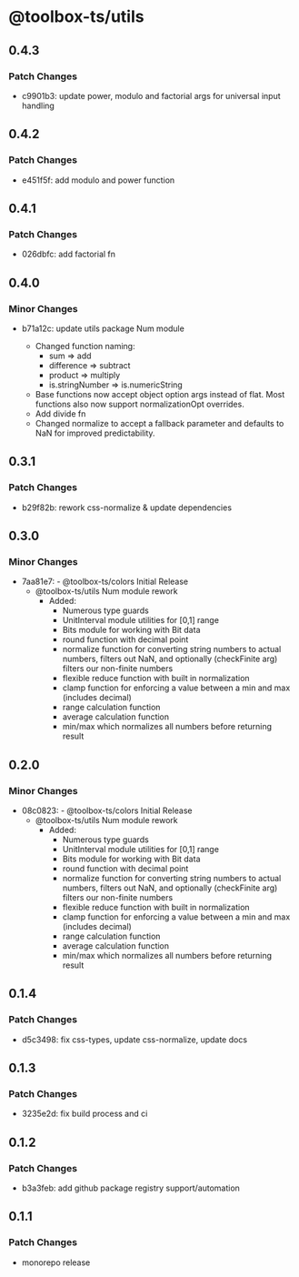 # @toolbox-ts/utils

## 0.4.3

### Patch Changes

- c9901b3: update power, modulo and factorial args for universal input handling

## 0.4.2

### Patch Changes

- e451f5f: add modulo and power function

## 0.4.1

### Patch Changes

- 026dbfc: add factorial fn

## 0.4.0

### Minor Changes

- b71a12c: update utils package Num module

  - Changed function naming:
    - sum => add
    - difference => subtract
    - product => multiply
    - is.stringNumber => is.numericString
  - Base functions now accept object option args instead of flat. Most functions
    also now support normalizationOpt overrides.
  - Add divide fn
  - Changed normalize to accept a fallback parameter and defaults to NaN for
    improved predictability.

## 0.3.1

### Patch Changes

- b29f82b: rework css-normalize & update dependencies

## 0.3.0

### Minor Changes

- 7aa81e7: - @toolbox-ts/colors Initial Release
  - @toolbox-ts/utils Num module rework
    - Added:
      - Numerous type guards
      - UnitInterval module utilities for [0,1] range
      - Bits module for working with Bit data
      - round function with decimal point
      - normalize function for converting string numbers to actual numbers,
        filters out NaN, and optionally (checkFinite arg) filters our non-finite
        numbers
      - flexible reduce function with built in normalization
      - clamp function for enforcing a value between a min and max (includes
        decimal)
      - range calculation function
      - average calculation function
      - min/max which normalizes all numbers before returning result

## 0.2.0

### Minor Changes

- 08c0823: - @toolbox-ts/colors Initial Release
  - @toolbox-ts/utils Num module rework
    - Added:
      - Numerous type guards
      - UnitInterval module utilities for [0,1] range
      - Bits module for working with Bit data
      - round function with decimal point
      - normalize function for converting string numbers to actual numbers,
        filters out NaN, and optionally (checkFinite arg) filters our non-finite
        numbers
      - flexible reduce function with built in normalization
      - clamp function for enforcing a value between a min and max (includes
        decimal)
      - range calculation function
      - average calculation function
      - min/max which normalizes all numbers before returning result

## 0.1.4

### Patch Changes

- d5c3498: fix css-types, update css-normalize, update docs

## 0.1.3

### Patch Changes

- 3235e2d: fix build process and ci

## 0.1.2

### Patch Changes

- b3a3feb: add github package registry support/automation

## 0.1.1

### Patch Changes

- monorepo release
